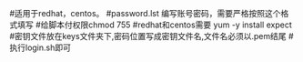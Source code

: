 #适用于redhat，centos。
#password.lst 编写账号密码，需要严格按照这个格式填写
#给脚本付权限chmod 755
#redhat和centos需要 yum -y install expect
#密钥文件放在keys文件夹下,密码位置写成密钥文件名,文件名必须以.pem结尾
#执行login.sh即可
